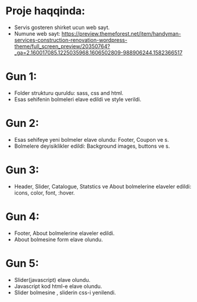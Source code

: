 # Proje haqqinda: 
  - Servis gosteren shirket ucun web sayt.
  - Numune web sayt: https://preview.themeforest.net/item/handyman-services-construction-renovation-wordpress-theme/full_screen_preview/20350764?_ga=2.160017085.1225035968.1606502809-988906244.1582366517

# Gun 1:
  - Folder strukturu quruldu: sass, css and html.
  - Esas sehifenin bolmeleri elave edildi ve  style verildi.
  
 # Gun 2:
 - Esas sehifeye yeni bolmeler elave olundu:
  Footer, Coupon ve s.
 - Bolmelere deyisiklikler edildi:
    Background images, buttons ve s.
 # Gun 3:
 - Header, Slider, Catalogue, Statstics ve About bolmelerine elaveler edildi: icons, color, font, :hover.
 # Gun 4:
 - Footer, About bolmelerine elaveler edildi.
 - About bolmesine form elave olundu.
 # Gun 5:
 - Slider(javascript) elave olundu.
 - Javascript kod html-e elave olundu.
 - Slider bolmesine , sliderin css-i yenilendi.
 
 


